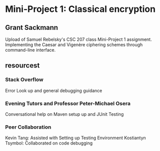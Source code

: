 # Mini-Project 1: Classical encryption
## Grant Sackmann

Upload of Samuel Rebelsky's CSC 207 class Mini-Project 1 assignment. 
Implementing the Caesar and Vigenère ciphering  schemes through command-line interface.

## resourcest 
### Stack Overflow
Error Look up and general debugging guidance
### Evening Tutors and Professor Peter-Michael Osera
Conversational help on Maven setup up and JUnit Testing
### Peer Collaboration
Kevin Tang: Assisted with Setting up Testing Environment
Kostiantyn Tsymbol: Collaborated on code debugging